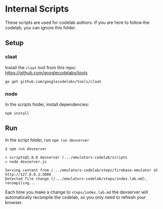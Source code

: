 # Internal Scripts

These scripts are used for codelab authors. If you are here to follow the codelab, you can ignore this folder.

## Setup

### claat

Install the `claat` tool from this repo:
https://github.com/googlecodelabs/tools

```
go get github.com/googlecodelabs/tools/claat
```

### node

In the scripts folder, install dependencies:

```
npm install
```

## Run

In the script folder, run `npm run devserver`

```
$ npm run devserver

> scripts@1.0.0 devserver /.../emulators-codelab/scripts
> node devserver.js

Serving content from /.../emulators-codelab/steps/firebase-emulator at http://127.0.0.1:3000
Detected file change (/.../emulators-codelab/steps/index.lab.md), recompiling...
```

Each time you make a change to `steps/index.lab.md` the devserver will automatically recompile the codelab,
so you only need to refresh your browser.
